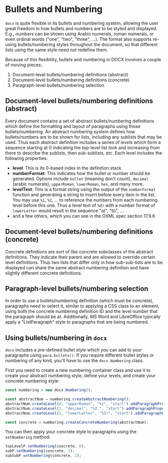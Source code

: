 # Bullets and Numbering

`docx` is quite flexible in its bullets and numbering system, allowing
the user great freedom in how bullets and numbers are to be styled and
displayed. E.g., numbers can be shown using Arabic numerals, roman
numerals, or even ordinal words ("one", "two", "three", ...). The
format also supports re-using bullets/numbering styles throughout the
document, so that different lists using the same style need not
redefine them.

Because of this flexibility, bullets and numbering in DOCX involves a
couple of moving pieces:

1.  Document-level bullets/numbering definitions (abstract)
2.  Document-level bullets/numbering definitions (concrete)
3.  Paragraph-level bullets/numbering selection

## Document-level bullets/numbering definitions (abstract)

Every document contains a set of abstract bullets/numbering
definitions which define the formatting and layout of paragraphs using
those bullets/numbering. An abstract numbering system defines how
bullets/numbers are to be shown for lists, including any sublists that
may be used. Thus each abstract definition includes a series of
_levels_ which form a sequence starting at 0 indicating the top-level
list look and increasing from there to describe the sublists, then
sub-sublists, etc. Each level includes the following properties:

*   **level**: This is its 0-based index in the definition stack
*   **numberFormat**: This indicates how the bullet or number should be
    generated. Options include `bullet` (meaning don't count), `decimal`
    (arabic numerals), `upperRoman`, `lowerRoman`, `hex`, and many
    more.
*   **levelText**: This is a format string using the output of the
    `numberFormat` function and generating a string to insert before
    every item in the list. You may use `%1`, `%2`, ... to reference the
    numbers from each numbering level before this one. Thus a level
    text of `%d)` with a number format of `lowerLetter` would result in
    the sequence "a)", "b)", ...
*   and a few others, which you can see in the OXML spec section 17.9.6

## Document-level bullets/numbering definitions (concrete)

Concrete definitions are sort of like concrete subclasses of the
abstract definitions. They indicate their parent and are allowed to
override certain level definitions. Thus two lists that differ only in
how sub-sub-lists are to be displayed can share the same abstract
numbering definition and have slightly different concrete definitions.

## Paragraph-level bullets/numbering selection

In order to use a bullets/numbering definition (which must be
concrete), paragraphs need to select it, similar to applying a CSS
class to an element, using both the concrete numbering definition ID
and the level number that the paragraph should be at. Additionally, MS
Word and LibreOffice typically apply a "ListParagraph" style to
paragraphs that are being numbered.

## Using bullets/numbering in `docx`

`docx` includes a pre-defined bullet style which you can add to your
paragraphs using `para.bullets()`. If you require different bullet
styles or numbering of any kind, you'll have to use the
`docx.Numbering` class.

First you need to create a new numbering container class and use it to
create your abstract numbering style, define your levels, and create
your concrete numbering style:

```ts
const numbering = new docx.Numbering();

const abstractNum = numbering.createAbstractNumbering();
abstractNum.createLevel(0, "upperRoman", "%1", "start").addParagraphProperty(new Indent(720, 260));
abstractNum.createLevel(1, "decimal", "%2.", "start").addParagraphProperty(new Indent(1440, 980));
abstractNum.createLevel(2, "lowerLetter", "%3)", "start").addParagraphProperty(new Indent(2160, 1700));

const concrete = numbering.createConcreteNumbering(abstractNum);
```

You can then apply your concrete style to paragraphs using the
`setNumbering` method:

```ts
topLevelP.setNumbering(concrete, 0);
subP.setNumbering(concrete, 1);
subSubP.setNumbering(concrete, 2);
```

